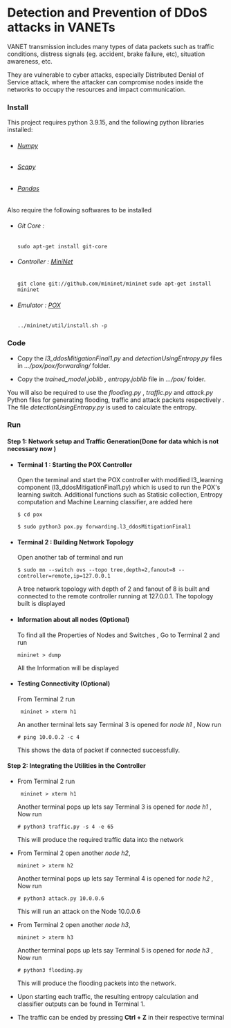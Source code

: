 # Detection and Prevention of DDoS attacks in VANETs

VANET transmission includes many types of data packets such as traffic conditions, distress signals (eg. accident, brake failure, etc), situation awareness, etc.

They are vulnerable to cyber attacks, especially Distributed Denial of Service attack, where the attacker can compromise nodes inside the networks to occupy the resources and impact communication. 


### Install

  This project requires python 3.9.15, and the following python libraries installed:

   + ###### [Numpy](https://numpy.org/)
   + ###### [Scapy](https://scapy.net/)
   + ###### [Pandas](https://pandas.pydata.org/)

  Also require the following softwares to be installed
   
   + ###### Git Core : 
     ```sudo apt-get install git-core```
     
   + ###### Controller : [MiniNet](https://noxrepo.github.io/pox-doc/html/)
     ```git clone git://github.com/mininet/mininet```
     ```sudo apt-get install mininet```
     
   + ###### Emulator : [POX](https://noxrepo.github.io/pox-doc/html/)
     ```../mininet/util/install.sh -p```

### Code
   * Copy the *l3_ddosMitigationFinal1.py* and *detectionUsingEntropy.py* files in *.../pox/pox/forwarding/* folder. 

   * Copy the *trained_model.joblib , entropy.joblib* file in *.../pox/* folder. 
  
   You will also be required to use the *flooding.py* , *traffic.py* and *attack.py* Python files for generating flooding, traffic and attack packets respectively . The file *detectionUsingEntropy.py* is used to calculate the entropy. 
 

### Run
  #### Step 1: Network setup and Traffic Generation(Done for data which is not necessary now )
  * #### Terminal 1 : Starting the POX Controller
      Open the terminal and start the POX controller with modified l3_learning component (l3_ddosMitigationFinal1.py) which is used to run the POX's learning switch. Additional functions such as Statisic collection, Entropy computation and Machine Learning classifier, are added here
     
     ``` $ cd pox ```
     
     ``` $ sudo python3 pox.py forwarding.l3_ddosMitigationFinal1  ```
   
  * #### Terminal 2 : Building Network Topology

     Open another tab of terminal and run

     ``` $ sudo mn --switch ovs --topo tree,depth=2,fanout=8 --controller=remote,ip=127.0.0.1 ```
  
     A tree network topology with depth of 2 and fanout of 8 is built and connected to the remote controller running at 127.0.0.1. The topology built is displayed 
  
  * #### Information about all nodes (Optional)

     To find all the Properties of Nodes and Switches , Go to Terminal 2 and run   
   
     ```mininet > dump ```

     All the Information will be displayed
   
  * #### Testing Connectivity (Optional)
  
     From Terminal 2  run
   
     ``` mininet > xterm h1```

     An another terminal lets say Terminal 3 is opened for *node h1* , Now run 
   
     ```# ping 10.0.0.2 -c 4``` 
   
     This shows the data of packet if connected successfully.

  #### Step 2: Integrating the Utilities in the Controller
  * From Terminal 2 run
  
    ``` mininet > xterm h1```

    Another terminal pops up lets say Terminal 3 is opened for *node h1* , Now run
  
    ```# python3 traffic.py -s 4 -e 65```
  
    This will produce the required traffic data into the network
  
  * From Terminal 2 open another *node h2*,

    ```mininet > xterm h2```
  
    Another terminal pops up lets say Terminal 4 is opened for *node h2* , Now run

    ```# python3 attack.py 10.0.0.6```
  
    This will run an attack on the Node 10.0.0.6

  * From Terminal 2 open another *node h3*,

    ```mininet > xterm h3```
  
    Another terminal pops up lets say Terminal 5 is opened for *node h3* , Now run

    ```# python3 flooding.py```
  
    This will produce the flooding packets into the network.
  
  * Upon starting each traffic, the resulting entropy calculation and classifier outputs can be found in Terminal 1. 
  * The traffic can be ended by pressing **Ctrl + Z** in their respective terminal

